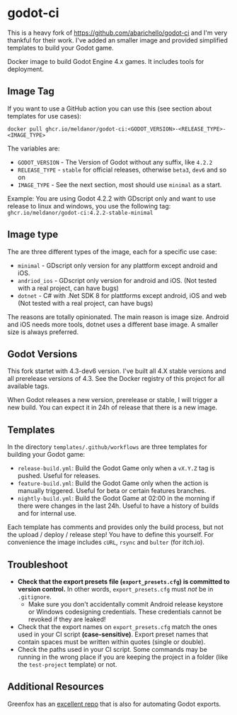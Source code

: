 # godot-ci

This is a heavy fork of https://github.com/abarichello/godot-ci and I'm very thankful for their work. I've added an smaller image and provided simplified templates to build your Godot game.

Docker image to build Godot Engine 4.x games. It includes tools for deployment.

## Image Tag

If you want to use a GitHub action you can use this (see section about templates for use cases):

    docker pull ghcr.io/meldanor/godot-ci:<GODOT_VERSION>-<RELEASE_TYPE>-<IMAGE_TYPE>

The variables are:

- `GODOT_VERSION` - The Version of Godot without any suffix, like `4.2.2`
- `RELEASE_TYPE` - `stable` for official releases, otherwise `beta3`, `dev6` and so on
- `IMAGE_TYPE` - See the next section, most should use `minimal` as a start.

Example: You are using Godot 4.2.2 with GDscript only and want to use release to linux and windows, you use the following tag: `ghcr.io/meldanor/godot-ci:4.2.2-stable-minimal`

## Image type

The are three different types of the image, each for a specific use case:

- `minimal` - GDscript only version for any plattform except android and iOS.
- `andriod_ios` - GDscript only version for android and iOS. (Not tested with a real project, can have bugs)
- `dotnet` - C# with .Net SDK 8 for plattforms except android, iOS and web (Not tested with a real project, can have bugs)

The reasons are totally opinionated. The main reason is image size. Android and iOS needs more tools, dotnet uses a different base image. A smaller size is always preferred.

## Godot Versions

This fork startet with 4.3-dev6 version. I've built all 4.X stable versions and all prerelease versions of 4.3. See the Docker registry of this project for all available tags.

When Godot releases a new version, prerelease or stable, I will trigger a new build. You can expect it in 24h of release that there is a new image.

## Templates

In the directory `templates/.github/workflows` are three templates for building your Godot game:

- `release-build.yml`: Build the Godot Game only when a `vX.Y.Z` tag is pushed. Useful for releases.
- `feature-build.yml`: Build the Godot Game only when the action is manually triggered. Useful for beta or certain features branches.
- `nightly-build.yml`: Build the Godot Game at 02:00 in the morning if there were changes in the last 24h. Useful to have a history of builds and for internal use.

Each template has comments and provides only the build process, but not the upload / deploy / release step! You have to define this yourself. For convenience the image includes `cURL`, `rsync` and `bulter` (for itch.io).

## Troubleshoot

- **Check that the export presets file (`export_presets.cfg`) is committed to version control.** In other words, `export_presets.cfg` must _not_ be in `.gitignore`.
  - Make sure you don't accidentally commit Android release keystore or Windows codesigning credentials. These credentials cannot be revoked if they are leaked!
- Check that the export names on `export_presets.cfg` match the ones used in your CI script **(case-sensitive)**. Export preset names that contain spaces must be written within quotes (single or double).
- Check the paths used in your CI script. Some commands may be running in the wrong place if you are keeping the project in a folder (like the `test-project` template) or not.

## Additional Resources

Greenfox has an [excellent repo](https://gitlab.com/greenfox/godot-build-automation) that is also for automating Godot exports.
